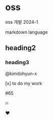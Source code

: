 # oss
oss 개발 2024-1

markdown language
## heading2
### heading3

@kimdohyun-x

[x] to do my work


#65

:fire:

:heart:
